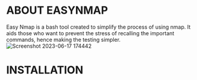 # ABOUT EASYNMAP 

Easy Nmap is a bash tool created to simplify the process of using nmap. It aids those who want to prevent the stress of recalling the important commands, hence making the testing simpler.
![Screenshot 2023-06-17 174442](https://github.com/lemmebe/easynmap/assets/136899461/479ee61d-8a36-478e-b21a-a5d2146bf00f)

# INSTALLATION
